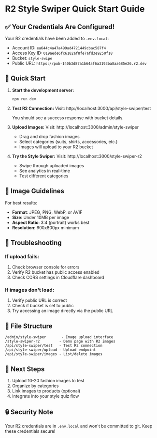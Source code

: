 # R2 Style Swiper Quick Start Guide

## ✅ Your Credentials Are Configured!

Your R2 credentials have been added to `.env.local`:
- Account ID: `ea644c4a47a499ad4721449cbac587f4`
- Access Key ID: `019aede6fc6182af8fe7afd3e9250f18`
- Bucket: `style-swipe`
- Public URL: `https://pub-140b3d87a1b64af6a3193ba8aa685e26.r2.dev`

## 🚀 Quick Start

1. **Start the development server:**
   ```bash
   npm run dev
   ```

2. **Test R2 Connection:**
   Visit: http://localhost:3000/api/style-swiper/test
   
   You should see a success response with bucket details.

3. **Upload Images:**
   Visit: http://localhost:3000/admin/style-swiper
   
   - Drag and drop fashion images
   - Select categories (suits, shirts, accessories, etc.)
   - Images will upload to your R2 bucket

4. **Try the Style Swiper:**
   Visit: http://localhost:3000/style-swiper-r2
   
   - Swipe through uploaded images
   - See analytics in real-time
   - Test different categories

## 📸 Image Guidelines

For best results:
- **Format**: JPEG, PNG, WebP, or AVIF
- **Size**: Under 10MB per image
- **Aspect Ratio**: 3:4 (portrait) works best
- **Resolution**: 600x800px minimum

## 🔧 Troubleshooting

### If upload fails:
1. Check browser console for errors
2. Verify R2 bucket has public access enabled
3. Check CORS settings in Cloudflare dashboard

### If images don't load:
1. Verify public URL is correct
2. Check if bucket is set to public
3. Try accessing an image directly via the public URL

## 📁 File Structure

```
/admin/style-swiper       - Image upload interface
/style-swiper-r2         - Demo page with R2 images
/api/style-swiper/test   - Test R2 connection
/api/style-swiper/upload - Upload endpoint
/api/style-swiper/images - List/delete images
```

## 🎯 Next Steps

1. Upload 10-20 fashion images to test
2. Organize by categories
3. Link images to products (optional)
4. Integrate into your style quiz flow

## 🔒 Security Note

Your R2 credentials are in `.env.local` and won't be committed to git.
Keep these credentials secure!
